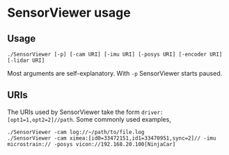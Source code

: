 SensorViewer usage
==================

Usage
-----

`./SensorViewer [-p] [-cam URI] [-imu URI] [-posys URI] [-encoder URI] [-lidar URI]`

Most arguments are self-explanatory. With `-p` SensorViewer starts paused.

URIs
----

The URIs used by SensorViewer take the form `driver:[opt1=1,opt2=2]//path`.
Some commonly used examples,

```
./SensorViewer -cam log://~/path/to/file.log
./SensorViewer -cam ximea:[id0=33472151,id1=33470951,sync=2]// -imu microstrain:// -posys vicon://192.168.20.100[NinjaCar]
```


